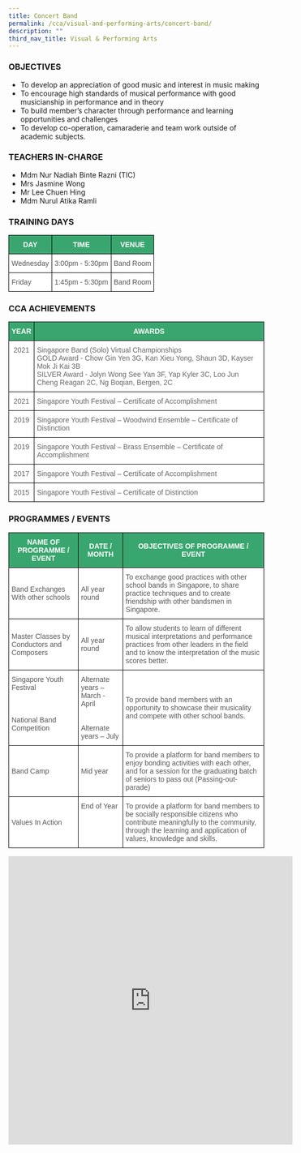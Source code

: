 ```yaml
---
title: Concert Band
permalink: /cca/visual-and-performing-arts/concert-band/
description: ""
third_nav_title: Visual & Performing Arts
---
```

### OBJECTIVES

*   To develop an appreciation of good music and interest in music making
*   To encourage high standards of musical performance with good musicianship in performance and in theory
*   To build member’s character through performance and learning opportunities and challenges
*   To develop co-operation, camaraderie and team work outside of academic subjects.

### TEACHERS IN-CHARGE

*   Mdm Nur Nadiah Binte Razni&nbsp;(TIC)
*   Mrs Jasmine Wong  
*   Mr Lee Chuen Hing
*   Mdm Nurul Atika Ramli

### TRAINING DAYS

<style type="text/css">
.tg  {border-collapse:collapse;border-spacing:0;}
.tg td{border-color:black;border-style:solid;border-width:1px;font-family:Arial, sans-serif;font-size:14px;
  overflow:hidden;padding:10px 5px;word-break:normal;}
.tg th{border-color:black;border-style:solid;border-width:1px;font-family:Arial, sans-serif;font-size:14px;
  font-weight:normal;overflow:hidden;padding:10px 5px;word-break:normal;}
.tg .tg-k0s0{background-color:#3AA66F;color:#FFF;font-weight:bold;text-align:center;vertical-align:middle}
.tg .tg-mwz3{background-color:#FFF;color:#565656;text-align:left;vertical-align:middle}
</style>
<table class="tg">
<thead>
  <tr>
    <th class="tg-k0s0"><span style="color:#FFF;background-color:#3AA66F">DAY</span></th>
    <th class="tg-k0s0"><span style="color:#FFF;background-color:#3AA66F">TIME</span></th>
    <th class="tg-k0s0"><span style="color:#FFF;background-color:#3AA66F">VENUE</span></th>
  </tr>
</thead>
<tbody>
  <tr>
    <td class="tg-mwz3"><span style="color:#565656">Wednesday</span></td>
    <td class="tg-mwz3"><span style="color:#565656">3:00pm - 5:30pm</span></td>
    <td class="tg-mwz3"><span style="color:#565656">Band Room</span></td>
  </tr>
  <tr>
    <td class="tg-mwz3"><span style="color:#565656">Friday</span></td>
    <td class="tg-mwz3"><span style="color:#565656">1:45pm - 5:30pm</span></td>
    <td class="tg-mwz3"><span style="color:#565656">Band Room</span></td>
  </tr>
</tbody>
</table>

### CCA ACHIEVEMENTS

<style type="text/css">
.tg  {border-collapse:collapse;border-spacing:0;}
.tg td{border-color:black;border-style:solid;border-width:1px;font-family:Arial, sans-serif;font-size:14px;
  overflow:hidden;padding:10px 5px;word-break:normal;}
.tg th{border-color:black;border-style:solid;border-width:1px;font-family:Arial, sans-serif;font-size:14px;
  font-weight:normal;overflow:hidden;padding:10px 5px;word-break:normal;}
.tg .tg-k0s0{background-color:#3AA66F;color:#FFF;font-weight:bold;text-align:center;vertical-align:middle}
.tg .tg-zqva{background-color:#FFF;color:#666;text-align:center;vertical-align:top}
.tg .tg-cmm0{background-color:#FFF;color:#666;text-align:left;vertical-align:top}
</style>
<table class="tg">
<thead>
  <tr>
    <th class="tg-k0s0"><span style="color:#FFF;background-color:#3AA66F">YEAR</span></th>
    <th class="tg-k0s0"><span style="color:#FFF;background-color:#3AA66F">AWARDS</span></th>
  </tr>
</thead>
<tbody>
  <tr>
    <td class="tg-zqva"> 2021 </td>
    <td class="tg-cmm0">Singapore Band (Solo) Virtual Championships<br>GOLD Award - Chow Gin Yen 3G, Kan Xieu Yong, Shaun 3D, Kayser Mok Ji Kai 3B<br>SILVER Award - Jolyn Wong See Yan 3F, Yap Kyler 3C, Loo Jun Cheng Reagan 2C, Ng Boqian, Bergen, 2C<br></td>
  </tr>
  <tr>
    <td class="tg-zqva">2021</td>
    <td class="tg-cmm0">Singapore Youth Festival – Certificate of Accomplishment</td>
  </tr>
  <tr>
    <td class="tg-zqva">2019</td>
    <td class="tg-cmm0">Singapore Youth Festival – Woodwind Ensemble – Certificate of Distinction<br></td>
  </tr>
  <tr>
    <td class="tg-zqva">2019</td>
    <td class="tg-cmm0">Singapore Youth Festival – Brass Ensemble – Certificate of Accomplishment<br></td>
  </tr>
  <tr>
    <td class="tg-zqva">2017</td>
    <td class="tg-cmm0">Singapore Youth Festival – Certificate of Accomplishment<br></td>
  </tr>
  <tr>
    <td class="tg-zqva">2015</td>
    <td class="tg-cmm0">Singapore Youth Festival – Certificate of Distinction</td>
  </tr>
</tbody>
</table>

### PROGRAMMES / EVENTS

<style type="text/css">
.tg  {border-collapse:collapse;border-spacing:0;}
.tg td{border-color:black;border-style:solid;border-width:1px;font-family:Arial, sans-serif;font-size:14px;
  overflow:hidden;padding:10px 5px;word-break:normal;}
.tg th{border-color:black;border-style:solid;border-width:1px;font-family:Arial, sans-serif;font-size:14px;
  font-weight:normal;overflow:hidden;padding:10px 5px;word-break:normal;}
.tg .tg-61iw{background-color:#FFF;color:#F00;text-align:left;vertical-align:top}
.tg .tg-k0s0{background-color:#3AA66F;color:#FFF;font-weight:bold;text-align:center;vertical-align:middle}
.tg .tg-mwz3{background-color:#FFF;color:#565656;text-align:left;vertical-align:middle}
</style>
<table class="tg">
<thead>
  <tr>
    <th class="tg-k0s0"><span style="color:#FFF;background-color:#3AA66F">NAME OF PROGRAMME / EVENT</span></th>
    <th class="tg-k0s0"><span style="color:#FFF;background-color:#3AA66F">DATE / MONTH</span></th>
    <th class="tg-k0s0"><span style="color:#FFF;background-color:#3AA66F">OBJECTIVES OF PROGRAMME / EVENT</span></th>
  </tr>
</thead>
<tbody>
  <tr>
    <td class="tg-mwz3"><span style="color:#565656">Band Exchanges With other schools</span></td>
    <td class="tg-mwz3"><span style="color:#565656">All year round</span></td>
    <td class="tg-mwz3"><span style="color:#565656">To exchange good practices with other school bands in Singapore, to share practice techniques and to create friendship with other bandsmen in Singapore.</span></td>
  </tr>
  <tr>
    <td class="tg-mwz3"><span style="color:#565656">Master Classes by Conductors and Composers</span></td>
    <td class="tg-mwz3"><span style="color:#565656">All year round</span></td>
    <td class="tg-mwz3"><span style="color:#565656">To allow students to learn of different musical interpretations and performance practices from other leaders in the field and to know the interpretation of the music scores better.</span></td>
  </tr>
  <tr>
    <td class="tg-mwz3"><span style="color:#565656">Singapore Youth Festival  </span><br><br><br><br><span style="color:#565656">National Band Competition</span><br><br></td>
    <td class="tg-mwz3"><span style="color:#565656">Alternate years – March - April</span><br><br><br><span style="color:#565656">Alternate years – July</span><br></td>
    <td class="tg-mwz3"><span style="color:#565656">To provide band members with an opportunity to showcase their musicality and compete with other school bands.</span></td>
  </tr>
  <tr>
    <td class="tg-mwz3"><span style="color:#565656">Band Camp</span></td>
    <td class="tg-mwz3"><span style="color:#565656">Mid year</span><br></td>
    <td class="tg-mwz3"><span style="color:#565656">To provide a platform for band members to enjoy bonding activities with each other, and for a session for the graduating batch of seniors to pass out (Passing-out-parade)</span></td>
  </tr>
  <tr>
    <td class="tg-mwz3"><span style="color:#565656">Values In Action</span></td>
    <td class="tg-61iw"><span style="color:#565656">End of Year</span></td>
    <td class="tg-mwz3"><span style="color:#565656">To provide a platform for band members to be socially responsible citizens who contribute meaningfully to the community, through the learning and application of values, knowledge and skills.</span><br></td>
  </tr>
</tbody>
</table>

<iframe allowfullscreen="true" height="569" width="560" frameborder="0" src="https://docs.google.com/presentation/d/e/2PACX-1vR8tCueKEcHeU8ctopfrTrVBKwxjQ-29J7mCXO3STmUZut3SEMrQt_sfy4TitvD0ChTQAaua0dzGOBd/embed?start=true&amp;loop=true&amp;delayms=3000"></iframe>